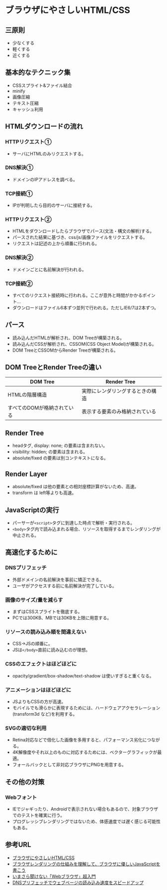 # ブラウザにやさしいHTML/CSS

## 三原則

- 少なくする
- 軽くする
- 近くする

## 基本的なテクニック集

- CSSスプライト&ファイル結合
- minify
- 画像圧縮
- テキスト圧縮
- キャッシュ利用

## HTMLダウンロードの流れ

### HTTPリクエスト①

- サーバにHTMLのみリクエストする。

### DNS解決①

- ドメインのIPアドレスを調べる。

### TCP接続①

- IPが判明したら目的のサーバに接続する。

### HTTPリクエスト②

- HTMLをダウンロードしたらブラウザでパース(文法・構文の解析)する。
- パースされた結果に基づき、css/js/画像ファイルをリクエストする。
- リクエストは記述の上から順番に行われる。

### DNS解決②

- ドメインごとに名前解決が行われる。

### TCP接続②

- すべてのリクエスト接続時に行われる。ここが意外と時間がかかるポイント…
- ダウンロードはファイル6本ずつ並列で行われる。ただしIE6/7は2本ずつ。

## パース

- 読み込んだHTMLが解析され、DOM Treeが構築される。
- 読み込んだCSSが解析され、CSSOM(CSS Object Model)が構築される。
- DOM TreeとCSSOMからRender Treeが構築される。

## DOM TreeとRender Treeの違い

|DOM Tree|Render Tree|
|---|---|
|HTMLの階層構造|実際にレンダリングするときの構造|
|すべてのDOMが格納されている|表示する要素のみ格納されている|

## Render Tree

- headタグ, display: none; の要素は含まれない。
- visibility: hidden; の要素は含まれる。
- absolute/fixed の要素は別コンテキストになる。

## Render Layer

- absolute/fixed は他の要素との相対座標計算がないため、高速。
- transform は left等よりも高速。

## JavaScriptの実行

- パーサーが`<script>`タグに到達した時点で解析・実行される。
- `<body>`タグ内で読み込まれる場合、リソースを取得するまでレンダリングが中止される。

## 高速化するために

### DNSプリフェッチ

- 外部ドメインの名前解決を事前に矯正できる。
- ユーザがアクセスする前に名前解決が完了している。

### 画像のサイズ/量を減らす

- まずはCSSスプライトを徹底する。
- PCでは300KB、MBでは30KBを上限に用意する。

### リソースの読み込み順を間違えない

- CSS→JSの順番に。
- JSは`</body>`直前に読み込むのが理想。

### CSSのエフェクトはほどほどに

- opacity/gradient/box-shadow/text-shadow は使いすぎると重くなる。

### アニメーションはほどほどに

- JSよりもCSSの方が高速。
- モバイルでも滑らかに表現するためには、ハードウェアアクセラレーション(transform3d など)を利用する。

### SVGの適切な利用

- Retina対応などで倍化した画像を多用すると、パフォーマンス劣化につながる。
- 4K解像度やそれ以上のものに対応するためには、ベクターグラフィックが最適。
- フォールバックとして非対応ブラウザにPNGを用意する。

## その他の対策

### Webフォント

- IEでジャギったり、Androidで表示されない場合もあるので、対象ブラウザでのテストを確実に行う。
- プログレッシブレンダリングではないため、体感速度では遅く感じる可能性もある。

## 参考URL

- [ブラウザにやさしいHTML/CSS](http://www.slideshare.net/TakeharuIgari/htmlcss-34506501)
- [ブラウザレンダリングの仕組みを理解して、ブラウザに優しいJavaScriptを書こう](http://www.yoheim.net/blog.php?q=20140703)
- [いまさら聞けない「Webブラウザ」超入門](http://www.atmarkit.co.jp/ait/articles/0804/14/news107_3.html)
- [DNSプリフェッチでウェブページの読み込み速度をスピードアップ](https://www.suzukikenichi.com/blog/dns-prefetching/)
